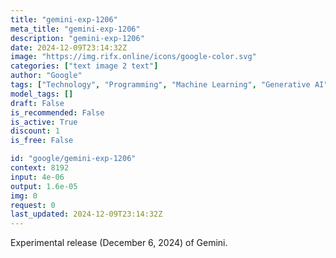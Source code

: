 ```yaml
---
title: "gemini-exp-1206"
meta_title: "gemini-exp-1206"
description: "gemini-exp-1206"
date: 2024-12-09T23:14:32Z
image: "https://img.rifx.online/icons/google-color.svg"
categories: ["text image 2 text"]
author: "Google"
tags: ["Technology", "Programming", "Machine Learning", "Generative AI", "Chatbots"]
model_tags: []
draft: False
is_recommended: False
is_active: True
discount: 1
is_free: False

id: "google/gemini-exp-1206"
context: 8192
input: 4e-06
output: 1.6e-05
img: 0
request: 0
last_updated: 2024-12-09T23:14:32Z
---
```


Experimental release (December 6, 2024) of Gemini.

